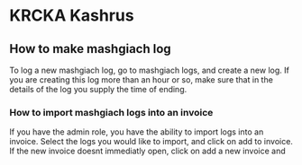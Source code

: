 # KRCKA Kashrus
## How to make mashgiach log 
To log a new mashgiach log, go to mashgiach logs, and create a new log. If you are creating this log more than an hour or so, make sure
that in the details of the log you supply the time of ending.
### How to import mashgiach logs into an invoice
If you have the admin role, you have the ability to import logs into an invoice. Select the logs you would like to import, and click on add to invoice. If the new invoice doesnt immediatly open, click on add a new invoice and 

